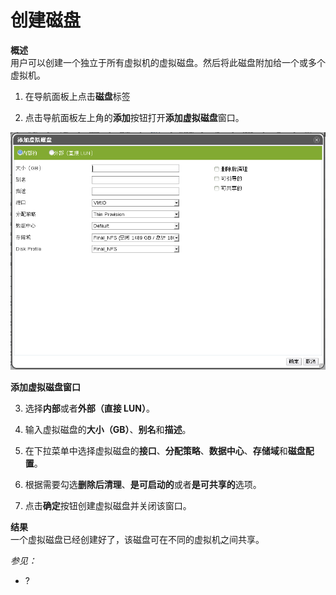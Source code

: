 # 创建磁盘

**概述**<br/>
用户可以创建一个独立于所有虚拟机的虚拟磁盘。然后将此磁盘附加给一个或多个虚拟机。

1. 在导航面板上点击**磁盘**标签

2. 点击导航面板左上角的**添加**按钮打开**添加虚拟磁盘**窗口。

 ![添加虚拟磁盘窗口](../images/add-vm-disk-window.png)

 **添加虚拟磁盘窗口**

3. 选择**内部**或者**外部（直接 LUN）**。

4. 输入虚拟磁盘的**大小（GB）**、**别名**和**描述**。

5. 在下拉菜单中选择虚拟磁盘的**接口**、**分配策略**、**数据中心**、**存储域**和**磁盘配置**。

6. 根据需要勾选**删除后清理**、**是可启动的**或者**是可共享的**选项。

7. 点击**确定**按钮创建虚拟磁盘并关闭该窗口。

**结果**<br/>
一个虚拟磁盘已经创建好了，该磁盘可在不同的虚拟机之间共享。

*参见：*

-   ?
